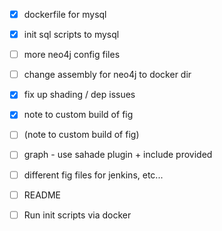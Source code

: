 - [x] dockerfile for mysql
- [x] init sql scripts to mysql
- [ ] more neo4j config files
- [ ] change assembly for neo4j to docker dir
- [x] fix up shading / dep issues
- [x] note to custom build of fig
- [ ] (note to custom build of fig)
- [ ] graph - use sahade plugin + include provided
- [ ] different fig files for jenkins, etc...
- [ ] README
- [ ] Run init scripts via docker

